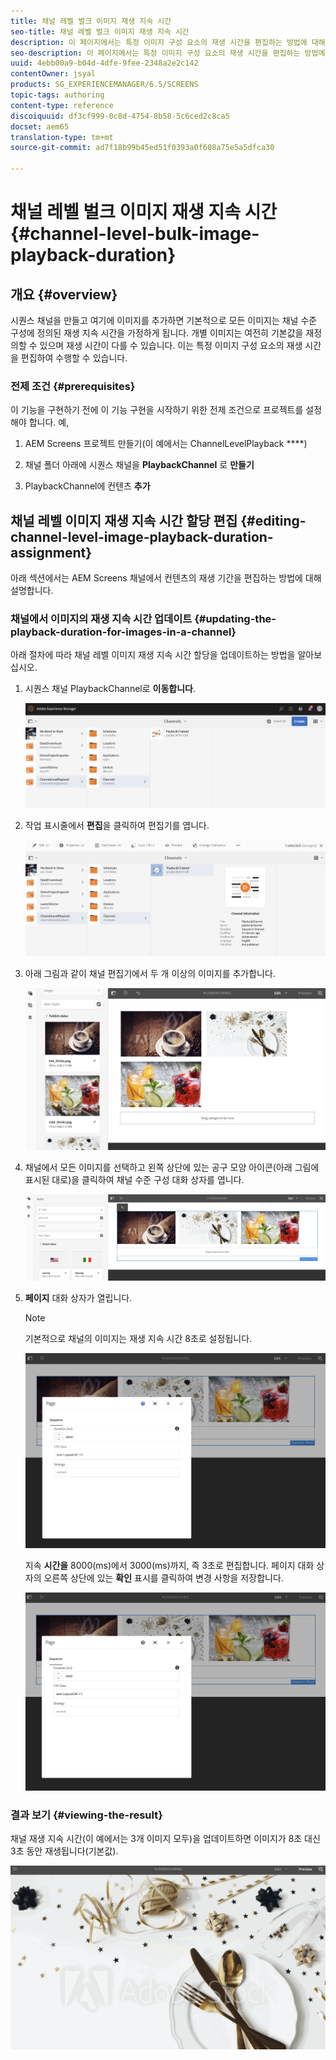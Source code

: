 ```yaml
---
title: 채널 레벨 벌크 이미지 재생 지속 시간
seo-title: 채널 레벨 벌크 이미지 재생 지속 시간
description: 이 페이지에서는 특정 이미지 구성 요소의 재생 시간을 편집하는 방법에 대해 설명합니다.
seo-description: 이 페이지에서는 특정 이미지 구성 요소의 재생 시간을 편집하는 방법에 대해 설명합니다.
uuid: 4ebb00a9-b04d-4dfe-9fee-2348a2e2c142
contentOwner: jsyal
products: SG_EXPERIENCEMANAGER/6.5/SCREENS
topic-tags: authoring
content-type: reference
discoiquuid: df3cf999-0c8d-4754-8b58-5c6ced2c8ca5
docset: aem65
translation-type: tm+mt
source-git-commit: ad7f18b99b45ed51f0393a0f608a75e5a5dfca30

---
```



# 채널 레벨 벌크 이미지 재생 지속 시간{#channel-level-bulk-image-playback-duration}

## 개요 {#overview}

시퀀스 채널을 만들고 여기에 이미지를 추가하면 기본적으로 모든 이미지는 채널 수준 구성에 정의된 재생 지속 시간을 가정하게 됩니다. 개별 이미지는 여전히 기본값을 재정의할 수 있으며 재생 시간이 다를 수 있습니다. 이는 특정 이미지 구성 요소의 재생 시간을 편집하여 수행할 수 있습니다.

### 전제 조건 {#prerequisites}

이 기능을 구현하기 전에 이 기능 구현을 시작하기 위한 전제 조건으로 프로젝트를 설정해야 합니다. 예,

1. AEM Screens 프로젝트 만들기(이 예에서는 ChannelLevelPlayback ****)

1. 채널 폴더 아래에 시퀀스 채널을 **PlaybackChannel** 로 **만들기**

1. PlaybackChannel에 컨텐츠 **추가**

## 채널 레벨 이미지 재생 지속 시간 할당 편집 {#editing-channel-level-image-playback-duration-assignment}

아래 섹션에서는 AEM Screens 채널에서 컨텐츠의 재생 기간을 편집하는 방법에 대해 설명합니다.

### 채널에서 이미지의 재생 지속 시간 업데이트 {#updating-the-playback-duration-for-images-in-a-channel}

아래 절차에 따라 채널 레벨 이미지 재생 지속 시간 할당을 업데이트하는 방법을 알아보십시오.

1. 시퀀스 채널 PlaybackChannel로 **이동합니다**.

   ![screen_shot_2019-06-24at62818pm](assets/screen_shot_2019-06-24at62818pm.png)

1. 작업 표시줄에서 **편집**&#x200B;을 클릭하여 편집기를 엽니다.

   ![screen_shot_2019-06-24at70141pm](assets/screen_shot_2019-06-24at70141pm.png)

1. 아래 그림과 같이 채널 편집기에서 두 개 이상의 이미지를 추가합니다.

   ![screen_shot_2019-06-24at90534pm](assets/screen_shot_2019-06-24at90534pm.png)

1. 채널에서 모든 이미지를 선택하고 왼쪽 상단에 있는 공구 모양 아이콘(아래 그림에 표시된 대로)을 클릭하여 채널 수준 구성 대화 상자를 엽니다.

   ![screen_shot_2019-06-25at95945am](assets/screen_shot_2019-06-25at95945am.png)

1. **페이지** 대화 상자가 열립니다.

   >[!NOTE]
   >
   >기본적으로 채널의 이미지는 재생 지속 시간 8초로 설정됩니다.

   ![screen_shot_2019-06-25at100343am](assets/screen_shot_2019-06-25at100343am.png)

   지속 **시간을** 8000(ms)에서 3000(ms)까지, 즉 3초로 편집합니다. 페이지 대화 상자의 오른쪽 상단에 있는 **확인** 표시를 클릭하여 변경 사항을 저장합니다.

   ![screen_shot_2019-06-25at101527am](assets/screen_shot_2019-06-25at101527am.png)

### 결과 보기 {#viewing-the-result}

채널 재생 지속 시간(이 예에서는 3개 이미지 모두)을 업데이트하면 이미지가 8초 대신 3초 동안 재생됩니다(기본값).

![channel_preview](assets/channel_preview.gif)

